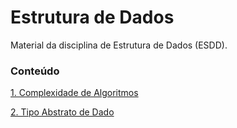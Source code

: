 # Estrutura de Dados
Material da disciplina de Estrutura de Dados (ESDD).

### Conteúdo

[1. Complexidade de Algoritmos](https://github.com/pdalbem/Estrutura-de-Dados/tree/main/Complexidade%20de%20Algoritmo)

[2. Tipo Abstrato de Dado](https://github.com/pdalbem/Estrutura-de-Dados/tree/main/TAD)
